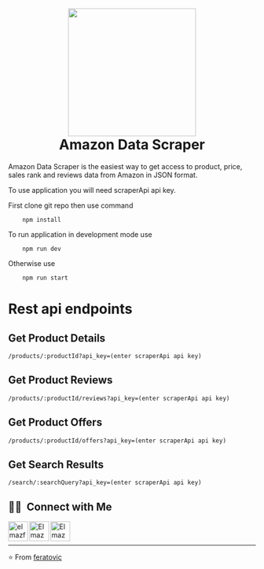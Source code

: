 
<h1 align="center">
    <img align='center' src="https://media.sproutsocial.com/uploads/2015/04/What-is-an-API.png"  width="260"> 
    <br />
    Amazon Data Scraper
</h1>

Amazon Data Scraper is the easiest way to get access to product, price, sales rank and reviews data from Amazon in JSON format.

To use application you will need scraperApi api key.

First clone git repo then use command

```
    npm install
```

To run application in development mode use 

```
    npm run dev
```

Otherwise use 

```
    npm run start
```

# Rest api endpoints

## Get Product Details

```
/products/:productId?api_key=(enter scraperApi api key)
```


## Get Product Reviews

```
/products/:productId/reviews?api_key=(enter scraperApi api key)
```

## Get Product Offers

```
/products/:productId/offers?api_key=(enter scraperApi api key)
```


## Get Search Results

```
/search/:searchQuery?api_key=(enter scraperApi api key)
```

## 🤝🏻 &nbsp;Connect with Me

[<img align="left" alt="elmazferatovic.me" width="40" src="https://freepngimg.com/thumb/world_wide_web/24850-9-world-wide-web-clipart.png"/>][website]
[<img align="left" alt="Elmaz Feratovic | LinkedIn" width="40" src="https://upload.wikimedia.org/wikipedia/commons/thumb/c/ca/LinkedIn_logo_initials.png/640px-LinkedIn_logo_initials.png" />][linkedin]
[<img align="left" alt="Elmaz Feratovic |  Instagram" width="40" src="https://upload.wikimedia.org/wikipedia/commons/thumb/e/e7/Instagram_logo_2016.svg/768px-Instagram_logo_2016.svg.png" />][instagram]
 
 <br/>
 <br/>
 
---

⭐️ From [feratovic](https://github.com/feratovic)

[website]: https://www.elmazferatovic.me/en
[instagram]: https://www.instagram.com/elmazferatovic/
[linkedin]: https://www.linkedin.com/in/elmaz-feratovic-22892b160/
